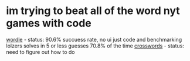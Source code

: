 # im trying to beat all of the word nyt games with code

[wordle](/wordle) - status: 90.6% succuess rate, no ui just code and benchmarking lolzers
solves in 5 or less guesses 70.8% of the time
[crosswords](/cross) - status: need to figure out how to do
